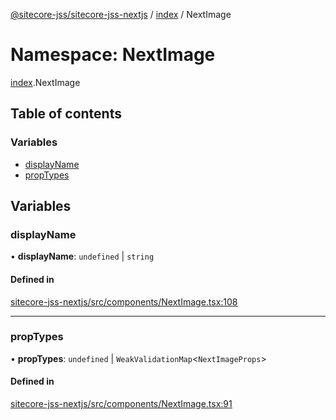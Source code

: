 [@sitecore-jss/sitecore-jss-nextjs](../README.md) / [index](index.md) / NextImage

# Namespace: NextImage

[index](index.md).NextImage

## Table of contents

### Variables

- [displayName](index.NextImage.md#displayname)
- [propTypes](index.NextImage.md#proptypes)

## Variables

### displayName

• **displayName**: `undefined` \| `string`

#### Defined in

[sitecore-jss-nextjs/src/components/NextImage.tsx:108](https://github.com/Sitecore/jss/blob/8f4deff75/packages/sitecore-jss-nextjs/src/components/NextImage.tsx#L108)

___

### propTypes

• **propTypes**: `undefined` \| `WeakValidationMap`\<`NextImageProps`\>

#### Defined in

[sitecore-jss-nextjs/src/components/NextImage.tsx:91](https://github.com/Sitecore/jss/blob/8f4deff75/packages/sitecore-jss-nextjs/src/components/NextImage.tsx#L91)
